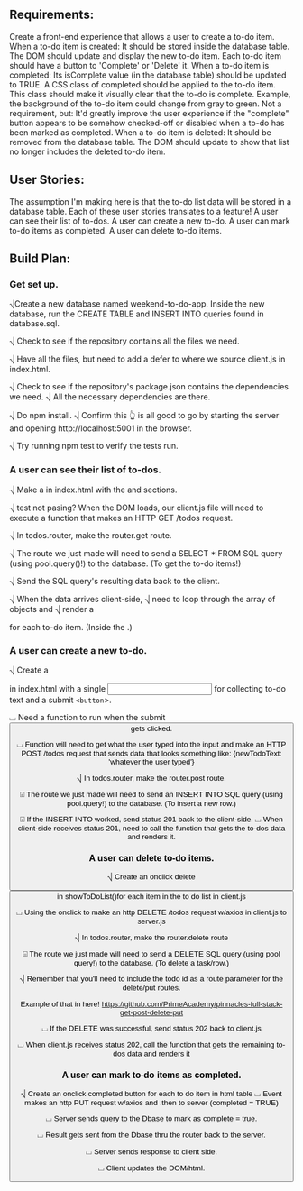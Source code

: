 ## Requirements:
Create a front-end experience that allows a user to create a to-do item.
When a to-do item is created:
It should be stored inside the database table.
The DOM should update and display the new to-do item.
Each to-do item should have a button to 'Complete' or 'Delete' it.
When a to-do item is completed:
Its isComplete value (in the database table) should be updated to TRUE.
A CSS class of completed should be applied to the to-do item.
This class should make it visually clear that the to-do is complete.
Example, the background of the to-do item could change from gray to green.
Not a requirement, but: It'd greatly improve the user experience if the "complete" button appears to be somehow checked-off or disabled when a to-do has been marked as completed.
When a to-do item is deleted:
It should be removed from the database table.
The DOM should update to show that list no longer includes the deleted to-do item.
## User Stories:
The assumption I'm making here is that the to-do list data will be stored in a database table.
Each of these user stories translates to a feature!
A user can see their list of to-dos.
A user can create a new to-do.
A user can mark to-do items as completed.
A user can delete to-do items.
## Build Plan:

### Get set up.

⎷Create a new database named weekend-to-do-app.
Inside the new database, run the CREATE TABLE and INSERT INTO queries found in database.sql.

⎷ Check to see if the repository contains all the files we need.

⎷ Have all the files, but need to add a defer to where we source client.js in index.html.

⎷ Check to see if the repository's package.json contains the dependencies we need.
⎷ All the necessary dependencies are there.

⎷ Do npm install.
⎷ Confirm this :point_up_2: is all good to go by starting the server and opening http://localhost:5001 in the browser.

⎷ Try running npm test to verify the tests run.

### A user can see their list of to-dos.

⎷ Make a <table> in index.html with the <thead> and <tbody> sections.

⎷ test not pasing? When the DOM loads, our client.js file will need to execute a function that makes an HTTP GET /todos request.

⎷ In todos.router, make the router.get route.

⎷ The route we just made will need to send a SELECT * FROM SQL query (using pool.query()!) to the database. (To get the to-do items!)

⎷ Send the SQL query's resulting data back to the client.

⎷ When the data arrives client-side, 
⎷ need to loop through the array of objects and 
⎷ render a <tr> for each to-do item. (Inside the <tbody>.)

### A user can create a new to-do.

⎷ Create a <form> in index.html with a single <input> for collecting to-do text and a submit `<button`>.

⌴ Need a function to run when the submit <button> gets clicked.

⌴ Function will need to get 
what the user typed into the input and make an HTTP POST /todos request that sends data that looks something like:
{newTodoText: 'whatever the user typed'}

⎷ In todos.router, make the router.post route.

⌻ The route we just made will need to send an INSERT INTO SQL query (using pool.query!) to the database. (To insert a new row.)

⌻ If the INSERT INTO worked, send status 201 back to the client-side.
⌴ When client-side receives status 201, need to call the function that gets the to-dos data and renders it.

### A user can delete to-do items.


⎷ Create an onclick delete <button> in showToDoList()for each item in the to do list in client.js   

⌴ Using the onclick to make an http DELETE /todos request w/axios in client.js to server.js


⎷ In todos.router, make the router.delete route

⌻ The route we just made will need to send a DELETE SQL query (using pool query!) to the database. (To delete a task/row.)  

⎷ Remember that you'll need to include the todo id as a route parameter for the delete/put routes. 

Example of that in here!
https://github.com/PrimeAcademy/pinnacles-full-stack-get-post-delete-put

⌴ If the DELETE was successful, send status 202 back to client.js

⌴ When client.js receives status 202, call the function that gets the remaining to-dos data and renders it

### A user can mark to-do items as completed.

⎷ Create an onclick completed button for each to do item in html table
⌴ Event makes an http PUT request w/axios and .then to server (completed = TRUE)

⌴ Server sends query to the Dbase to mark as complete = true.

⌴ Result gets sent from the Dbase thru the router back to the server.

⌴ Server sends response to client side. 

⌴ Client updates the DOM/html.